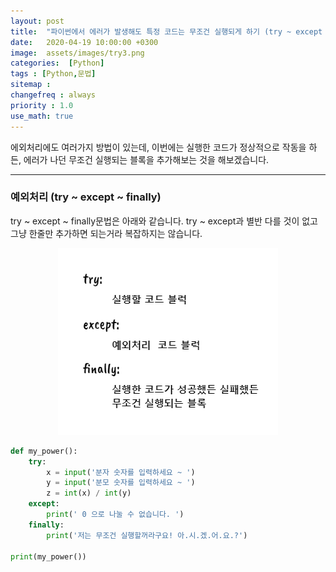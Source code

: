 ```yaml
---
layout: post
title:  "파이썬에서 에러가 발생해도 특정 코드는 무조건 실행되게 하기 (try ~ except ~ finally)"
date:   2020-04-19 10:00:00 +0300
image:  assets/images/try3.png
categories:  [Python]
tags : [Python,문법]
sitemap :
changefreq : always
priority : 1.0
use_math: true
---
```



에외처리에도 여러가지 방법이 있는데, 이번에는 실행한 코드가 정상적으로 작동을 하든, 에러가 나던 무조건 실행되는 블록을 추가해보는 것을 해보겠습니다.


-------

### 예외처리 (try ~ except ~ finally)

try ~ except ~ finally문법은 아래와 같습니다. try ~ except과 별반 다를 것이 없고 그냥 한줄만 추가하면 되는거라 복잡하지는 않습니다. 


<center><img src="../assets//images/try3.png" ></center>


```python
def my_power():
    try:
        x = input('분자 숫자를 입력하세요 ~ ')
        y = input('분모 숫자를 입력하세요 ~ ')
        z = int(x) / int(y)
    except:
        print(' 0 으로 나눌 수 없습니다. ')
    finally:
        print('저는 무조건 실행할꺼라구요! 아.시.겠.어.요.?')

print(my_power())
```

